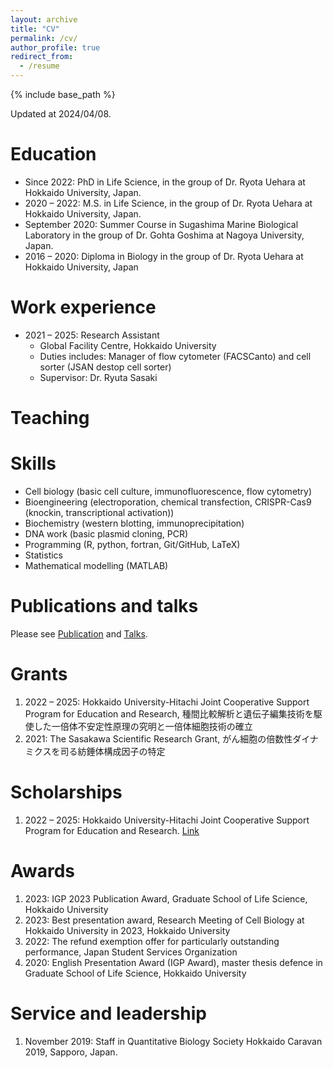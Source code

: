 ```yaml
---
layout: archive
title: "CV"
permalink: /cv/
author_profile: true
redirect_from:
  - /resume
---
```


{% include base_path %}

Updated at 2024/04/08.

Education
======
- Since 2022: PhD in Life Science, in the group of Dr. Ryota Uehara at Hokkaido University, Japan.
- 2020 – 2022: M.S. in Life Science, in the group of Dr. Ryota Uehara at Hokkaido University, Japan.
- September 2020: Summer Course in Sugashima Marine Biological Laboratory in the group of Dr. Gohta Goshima at Nagoya University, Japan.
- 2016 – 2020: Diploma in Biology in the group of Dr. Ryota Uehara at Hokkaido University, Japan

Work experience
======
- 2021 – 2025: Research Assistant
  - Global Facility Centre, Hokkaido University
  - Duties includes: Manager of flow cytometer (FACSCanto) and cell sorter (JSAN destop cell sorter)
  - Supervisor: Dr. Ryuta Sasaki

Teaching
======
 
Skills
======
- Cell biology (basic cell culture, immunofluorescence, flow cytometry)
- Bioengineering (electroporation, chemical transfection, CRISPR-Cas9 (knockin, transcriptional activation))
- Biochemistry (western blotting, immunoprecipitation)
- DNA work (basic plasmid cloning, PCR)
- Programming (R, python, fortran, Git/GitHub, LaTeX)
- Statistics
- Mathematical modelling (MATLAB)

Publications and talks
======
Please see [Publication](/publications/) and [Talks](/talks/).

Grants
======
1. 2022 – 2025: Hokkaido University-Hitachi Joint Cooperative Support Program for Education and Research, 種間比較解析と遺伝子編集技術を駆使した一倍体不安定性原理の究明と一倍体細胞技術の確立
1. 2021: The Sasakawa Scientific Research Grant, がん細胞の倍数性ダイナミクスを司る紡錘体構成因子の特定

Scholarships
======
1. 2022 – 2025: Hokkaido University-Hitachi Joint Cooperative Support Program for Education and Research. [Link](https://sites.google.com/elms.hokudai.ac.jp/hokudai-hitachi)

Awards
======
1. 2023: IGP 2023 Publication Award, Graduate School of Life Science, Hokkaido University
1. 2023: Best presentation award, Research Meeting of Cell Biology at Hokkaido University in 2023, Hokkaido University
1. 2022: The refund exemption offer for particularly outstanding performance, Japan Student Services Organization
1. 2020: English Presentation Award (IGP Award), master thesis defence in Graduate School of Life Science, Hokkaido University
  
Service and leadership
======
1. November 2019: Staff in Quantitative Biology Society Hokkaido Caravan 2019, Sapporo, Japan.

